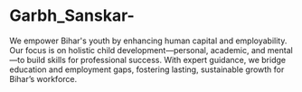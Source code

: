 # Garbh_Sanskar-
We empower Bihar's youth by enhancing human capital and employability. Our focus is on holistic child development—personal, academic, and mental—to build skills for professional success. With expert guidance, we bridge education and employment gaps, fostering lasting, sustainable growth for Bihar’s workforce.
